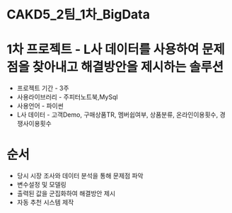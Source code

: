 # CAKD5_2팀_1차_BigData
# 1차 프로젝트 - L사 데이터를 사용하여 문제점을 찾아내고 해결방안을 제시하는 솔루션
- 프로젝트 기간 - 3주
- 사용라이브러리 - 주피터노트북,MySql
- 사용언어 - 파이썬
- L사 데이터 - 고객Demo, 구매상품TR, 멤버쉽여부, 상품분류, 온라인이용횟수, 경쟁사이용횟수
# 순서
- 당시 시장 조사와 데이터 분석을 통해 문제점 파악
- 변수설정 및 모델링
- 출력된 값을 군집화하여 해결방안 제시
- 자동 추천 시스템 제작
